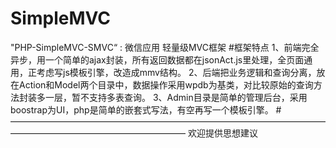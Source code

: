 # SimpleMVC
"PHP-SimpleMVC-SMVC“ : 微信应用 轻量级MVC框架
#框架特点
1、前端完全异步，用一个简单的ajax封装，所有返回数据都在jsonAct.js里处理，全页面通用，正考虑写js模板引擎，改造成mmv结构。
2、后端把业务逻辑和查询分离，放在Action和Model两个目录中，数据操作采用wpdb为基类，对比较原始的查询方法封装多一层，暂不支持多表查询。
3、Admin目录是简单的管理后台，采用boostrap为UI，php是简单的嵌套式写法，有空再写一个模板引擎。
#————————————————————————————————————————————————————————
欢迎提供思想建议
